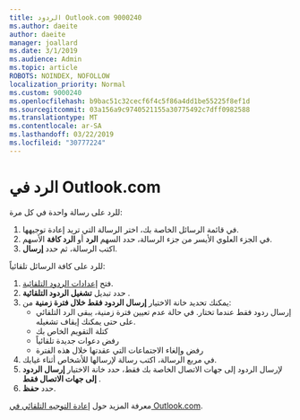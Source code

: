```yaml
---
title: الردود Outlook.com 9000240
ms.author: daeite
author: daeite
manager: joallard
ms.date: 3/1/2019
ms.audience: Admin
ms.topic: article
ROBOTS: NOINDEX, NOFOLLOW
localization_priority: Normal
ms.custom: 9000240
ms.openlocfilehash: b9bac51c32cecf6f4c5f86a4dd1be55225f8ef1d
ms.sourcegitcommit: 03a156a9c9740521155a30775492c7dff0982588
ms.translationtype: MT
ms.contentlocale: ar-SA
ms.lasthandoff: 03/22/2019
ms.locfileid: "30777224"
---
```

# <a name="replying-in-outlookcom"></a>الرد في Outlook.com

للرد على رسالة واحدة في كل مرة:

1. في قائمة الرسائل الخاصة بك، اختر الرسالة التي تريد إعادة توجيهها.
2. في الجزء العلوي الأيسر من جزء الرسالة، حدد السهم **الرد** أو **الرد كافة** الأسهم.
3. اكتب الرسالة، ثم حدد **إرسال**.

للرد على كافة الرسائل تلقائياً:

1. فتح [إعدادات الردود التلقائية](https://outlook.live.com/mail/options/mail/automaticReplies/automaticRepliesOption).
2. حدد تبديل **تشغيل الردود التلقائية** .
3. يمكنك تحديد خانة الاختيار **إرسال الردود فقط خلال فترة زمنية** من:
    - إرسال ردود فقط عندما تختار. في حالة عدم تعيين فترة زمنية، يبقى الرد التلقائي على حتى يمكنك إيقاف تشغيله.
    - كتلة التقويم الخاص بك
    - رفض دعوات جديدة تلقائياً
    - رفض وإلغاء الاجتماعات التي عقدتها خلال هذه الفترة
4. في مربع الرسالة، اكتب رسالة لإرسالها للأشخاص أثناء غيابك.
5. لإرسال الردود إلى جهات الاتصال الخاصة بك فقط، حدد خانة الاختيار **إرسال الردود إلى جهات الاتصال فقط** .
6. حدد **حفظ**.

معرفة المزيد حول [إعادة التوجيه التلقائي في Outlook.com](https://support.office.com/article/14614626-9855-48dc-a986-dec81d07b1a0).